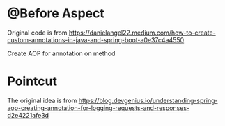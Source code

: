 # @Before Aspect

Original code is from
https://danielangel22.medium.com/how-to-create-custom-annotations-in-java-and-spring-boot-a0e37c4a4550

Create AOP for annotation on method

# Pointcut

The original idea is from
https://blog.devgenius.io/understanding-spring-aop-creating-annotation-for-logging-requests-and-responses-d2e4221afe3d
